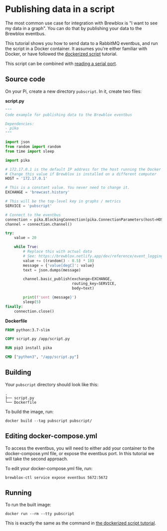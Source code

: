 # Publishing data in a script

The most common use case for integration with Brewblox is "I want to see my data in a graph".
You can do that by publishing your data to the Brewblox eventbus.

This tutorial shows you how to send data to a RabbitMQ eventbus, and run the script in a Docker container.
It assumes you're either familiar with Docker, or have followed the [dockerized script](./container_script) tutorial.

This script can be combined with [reading a serial port](./serial_script).

## Source code

On your Pi, create a new directory `pubscript`. In it, create two files:

**script.py**

```python
"""
Code example for publishing data to the Brewblox eventbus

Dependencies:
- pika
"""

import json
from random import random
from time import sleep

import pika

# 172.17.0.1 is the default IP address for the host running the Docker container
# Change this value if Brewblox is installed on a different computer
HOST = '172.17.0.1'

# This is a constant value. You never need to change it.
EXCHANGE = 'brewcast.history'

# This will be the top-level key in graphs / metrics
SERVICE = 'pubscript'

# Connect to the eventbus
connection = pika.BlockingConnection(pika.ConnectionParameters(host=HOST))
channel = connection.channel()

try:
    value = 20

    while True:
        # Replace this with actual data
        # See: https://brewblox.netlify.app/dev/reference/event_logging.html#history
        value += ((random() - 0.5) * 10)
        message = {'value[degC]': value}
        text = json.dumps(message)

        channel.basic_publish(exchange=EXCHANGE,
                              routing_key=SERVICE,
                              body=text)

        print(f'sent {message}')
        sleep(5)
finally:
    connection.close()

```

**Dockerfile**

```Dockerfile
FROM python:3.7-slim

COPY script.py /app/script.py

RUN pip3 install pika

CMD ["python3", "/app/script.py"]

```

## Building

Your `pubscript` directory should look like this:
```
.
├── script.py
└── Dockerfile
```

To build the image, run:
```
docker build --tag pubscript pubscript/
```

## Editing docker-compose.yml

To access the eventbus, you will need to either add your container to the docker-compose.yml file, or expose the eventbus port. In this tutorial we will take the second approach.

To edit your docker-compose.yml file, run:

```
brewblox-ctl service expose eventbus 5672:5672
```

## Running

To run the built image:
```
docker run --rm --tty pubscript
```

This is exactly the same as the command in [the dockerized script tutorial](./container_script).
